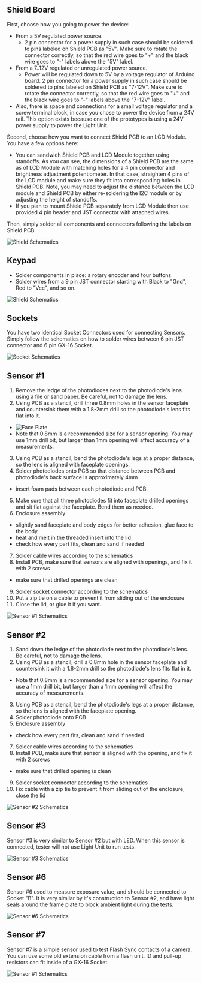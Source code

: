 ## Shield Board

First, choose how you going to power the device:

 - From a 5V regulated power source.
   - 2 pin connector for a power supply in such case should be soldered to pins labeled on Shield PCB as "5V". Make sure to rotate the connector correctly, so that the red wire goes to "+" and the black wire goes to "-" labels above the "5V" label.
 - From a 7..12V regulated or unregulated power source.
   - Power will be regulated down to 5V by a voltage regulator of Arduino board. 2 pin connector for a power supply in such case should be soldered to pins labeled on Shield PCB as "7-12V". Make sure to rotate the connector correctly, so that the red wire goes to "+" and the black wire goes to "-" labels above the "7-12V" label.
 - Also, there is space and connections for a small voltage regulator and a screw terminal block, in case you chose to power the device from a 24V rail. This option exists because one of the prototypes is using a 24V power supply to power the Light Unit.

Second, choose how you want to connect Shield PCB to an LCD Module. You have a few options here:

 - You can sandwich Shield PCB and LCD Module together using standoffs. As you can see, the dimensions of a Shield PCB are the same as of LCD Module with matching holes for a 4 pin connector and brightness adjustment potentiometer. In that case, straighten 4 pins of the LCD module and make sure they fit into corresponding holes in Shield PCB. Note, you may need to adjust the distance between the LCD module and Shield PCB by either re-soldering the I2C module or by adjusting the height of standoffs.
 - If you plan to mount Shield PCB separately from LCD Module then use provided 4 pin header and JST connector with attached wires.

Then, simply solder all components and connectors following the labels on Shield PCB.


![Shield Schematics](https://github.com/srozum/film_camera_tester/blob/596732486f047422b243e279404cc8ec0cb5f984/assets/schematics/shield-v2-rev-2.png)



## Keypad

- Solder components in place: a rotary encoder and four buttons
- Solder wires from a 9 pin JST connector starting with Black to "Gnd", Red to "Vcc", and so on.

![Shield Schematics](https://github.com/srozum/film_camera_tester/blob/596732486f047422b243e279404cc8ec0cb5f984/assets/schematics/keypad.png)



## Sockets

You have two identical Socket Connectors used for connecting Sensors. Simply follow the schematics on how to solder wires between 6 pin JST connector and 6 pin GX-16 Socket.


![Socket Schematics](https://github.com/srozum/film_camera_tester/blob/596732486f047422b243e279404cc8ec0cb5f984/assets/schematics/sockets.png)




## Sensor #1

 1. Remove the ledge of the photodiodes next to the photodiode's lens using a file or sand paper. Be careful, not to damage the lens.
 2. Using PCB as a stencil, drill three 0.8mm holes in the sensor faceplate and countersink them with a 1.8-2mm drill so the photodiode's lens fits flat into it.
   - ![Face Plate](https://github.com/srozum/film_camera_tester/blob/596732486f047422b243e279404cc8ec0cb5f984/assets/schematics/sensor-face-plate.png)
   - Note that 0.8mm is a recommended size for a sensor opening. You may use 1mm drill bit, but larger than 1mm opening will affect accuracy of a measurements.
 3. Using PCB as a stencil, bend the photodiode's legs at a proper distance, so the lens is aligned with faceplate openings.
 4. Solder photodiodes onto PCB so that distance between PCB and photodiode's back surface is approximately 4mm
   - insert foam pads between each photodiode and PCB.
 5. Make sure that all three photodiodes fit into faceplate drilled openings and sit flat against the faceplate. Bend them as needed.
 6. Enclosure assembly
  - slightly sand faceplate and body edges for better adhesion, glue face to the body
  - heat and melt in the threaded insert into the lid
  - check how every part fits, clean and sand if needed
 7. Solder cable wires according to the schematics
 8. Install PCB, make sure that sensors are aligned with openings, and fix it with 2 screws
  - make sure that drilled openings are clean
 9. Solder socket connector according to the schematics
 10. Put a zip tie on a cable to prevent it from sliding out of the enclosure
 11. Close the lid, or glue it if you want.

![Sensor #1 Schematics](https://github.com/srozum/film_camera_tester/blob/596732486f047422b243e279404cc8ec0cb5f984/assets/schematics/sensor1-v1.png)



## Sensor #2

 1. Sand down the ledge of the photodiode next to the photodiode's lens. Be careful, not to damage the lens.
 2. Using PCB as a stencil, drill a 0.8mm hole in the sensor faceplate and countersink it with a 1.8-2mm drill so the photodiode's lens fits flat in it.
   - Note that 0.8mm is a recommended size for a sensor opening. You may use a 1mm drill bit, but larger than a 1mm opening will affect the accuracy of measurements.
 3. Using PCB as a stencil, bend the photodiode's legs at a proper distance, so the lens is aligned with the faceplate opening.
 4. Solder photodiode onto PCB
 6. Enclosure assembly
  - check how every part fits, clean and sand if needed
 7. Solder cable wires according to the schematics
 8. Install PCB, make sure that sensor is aligned with the opening, and fix it with 2 screws
  - make sure that drilled opening is clean
 9. Solder socket connector according to the schematics
 10. Fix cable with a zip tie to prevent it from sliding out of the enclosure, close the lid

![Sensor #2 Schematics](https://github.com/srozum/film_camera_tester/blob/596732486f047422b243e279404cc8ec0cb5f984/assets/schematics/sensor2-v1.png)


## Sensor #3

Sensor #3 is very similar to Sensor #2 but with LED. When this sensor is connected, tester will not use Light Unit to run tests.

![Sensor #3 Schematics](https://github.com/srozum/film_camera_tester/blob/03439da3cf5c1e184cd822cfdb18fc5810760e6a/assets/schematics/sensor3-v1.png)


## Sensor #6

Sensor #6 used to measure exposure value, and should be connected to Socket "B". It is very similar by it's construction to Sensor #2, and have light seals around the frame plate to block ambient light during the tests.

![Sensor #6 Schematics](https://github.com/srozum/film_camera_tester/blob/fe5e2ac161eaef862774993a3b3540340639f97e/assets/schematics/sensor6-v1.png)


## Sensor #7

Sensor #7 is a simple sensor used to test Flash Sync contacts of a camera. You can use some old extension cable from a flash unit. ID and pull-up resistors can fit inside of a GX-16 Socket.

![Sensor #1 Schematics](https://github.com/srozum/film_camera_tester/blob/596732486f047422b243e279404cc8ec0cb5f984/assets/schematics/sensor7.png)




